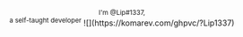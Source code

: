 <p align="center">
  <sup>I'm @Lip#1337,<br> a self-taught developer</sup>
  ![](https://komarev.com/ghpvc/?Lip1337)
</p>
